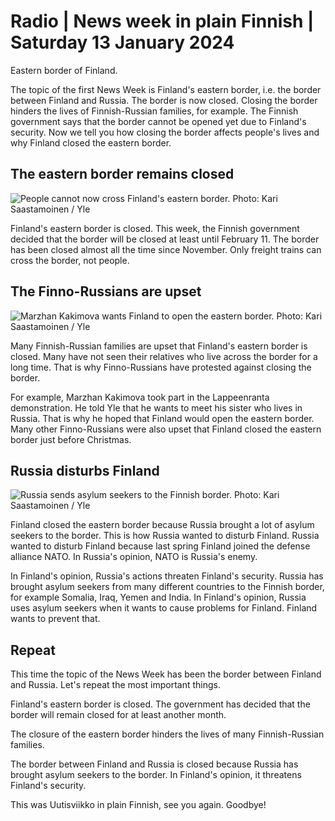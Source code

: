 # Radio \| News week in plain Finnish \| Saturday 13 January 2024

Eastern border of Finland.

The topic of the first News Week is Finland's eastern border, i.e. the border between Finland and Russia. The border is now closed. Closing the border hinders the lives of Finnish-Russian families, for example. The Finnish government says that the border cannot be opened yet due to Finland's security. Now we tell you how closing the border affects people's lives and why Finland closed the eastern border.

## The eastern border remains closed

![People cannot now cross Finland's eastern border. Photo: Kari Saastamoinen / Yle](https://images.cdn.yle.fi/image/upload/c_crop,h_2908,w_5178,x_0,y_0/ar_1.7777777777777777,c_fill,g_faces,h_675,w_1200/dpr_1.0/q_auto:eco/f_auto/fl_lossy/v1702400223/39-121455065788e90b80db)

Finland's eastern border is closed. This week, the Finnish government decided that the border will be closed at least until February 11. The border has been closed almost all the time since November. Only freight trains can cross the border, not people.

## The Finno-Russians are upset

![Marzhan Kakimova wants Finland to open the eastern border. Photo: Kari Saastamoinen / Yle](https://images.cdn.yle.fi/image/upload/c_crop,h_3078,w_5472,x_0,y_54/ar_1.7777777777777777,c_fill,g_faces,h_675,w_1200/dpr_1.0/q_auto:eco/f_auto/fl_lossy/v1702898611/39-1216779657ee4e7b202e)

Many Finnish-Russian families are upset that Finland's eastern border is closed. Many have not seen their relatives who live across the border for a long time. That is why Finno-Russians have protested against closing the border.

For example, Marzhan Kakimova took part in the Lappeenranta demonstration. He told Yle that he wants to meet his sister who lives in Russia. That is why he hoped that Finland would open the eastern border. Many other Finno-Russians were also upset that Finland closed the eastern border just before Christmas.

## Russia disturbs Finland

![Russia sends asylum seekers to the Finnish border. Photo: Kari Saastamoinen / Yle](https://images.cdn.yle.fi/image/upload/c_crop,h_1014,w_1798,x_0,y_0/ar_1.7777777777777777,c_fill,g_faces,h_675,w_1200/dpr_1.0/q_auto:eco/f_auto/fl_lossy/v1702637327/39-1216250657c2ecc76b64)

Finland closed the eastern border because Russia brought a lot of asylum seekers to the border. This is how Russia wanted to disturb Finland. Russia wanted to disturb Finland because last spring Finland joined the defense alliance NATO. In Russia's opinion, NATO is Russia's enemy.

In Finland's opinion, Russia's actions threaten Finland's security. Russia has brought asylum seekers from many different countries to the Finnish border, for example Somalia, Iraq, Yemen and India. In Finland's opinion, Russia uses asylum seekers when it wants to cause problems for Finland. Finland wants to prevent that.

## Repeat

This time the topic of the News Week has been the border between Finland and Russia. Let's repeat the most important things.

Finland's eastern border is closed. The government has decided that the border will remain closed for at least another month.

The closure of the eastern border hinders the lives of many Finnish-Russian families.

The border between Finland and Russia is closed because Russia has brought asylum seekers to the border. In Finland's opinion, it threatens Finland's security.

This was Uutisviikko in plain Finnish, see you again. Goodbye!
